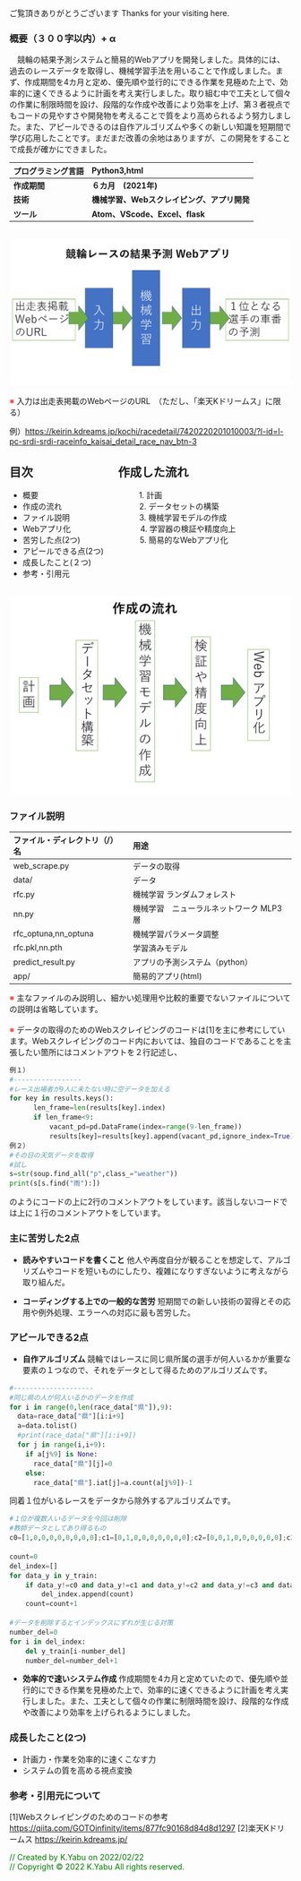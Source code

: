 ご覧頂きありがとうございます
Thanks for your visiting here.

### 概要（３００字以内）+ α
　競輪の結果予測システムと簡易的Webアプリを開発しました。具体的には、過去のレースデータを取得し、機械学習手法を用いることで作成しました。まず、作成期間を4カ月と定め、優先順や並行的にできる作業を見極めた上で、効率的に速くできるように計画を考え実行しました。取り組む中で工夫として個々の作業に制限時間を設け、段階的な作成や改善により効率を上げ、第３者視点でもコードの見やすさや開発物を考えることで質をより高められるよう努力しました。また、アピールできるのは自作アルゴリズムや多くの新しい知識を短期間で学び応用したことです。まだまだ改善の余地はありますが、この開発をすることで成長が確かにできました。
<br>


|プログラミング言語 | Python3,html|
| :---------- | :---- |
|**作成期間**                | **６カ月　(2021年)**|
|**技術**          |**機械学習、Webスクレイピング、アプリ開発**|
|**ツール**          |**Atom、VScode、Excel、flask**|


&emsp;&emsp;![system](img/system.png)

<font color="Red">
※
</font>入力は出走表掲載のWebページのURL　（ただし、「楽天Kドリームス」に限る）

例）https://keirin.kdreams.jp/kochi/racedetail/7420220201010003/?l-id=l-pc-srdi-srdi-raceinfo_kaisai_detail_race_nav_btn-3


## 目次　　　　　　　 作成した流れ
* 概要　     &emsp;&emsp; &emsp; &emsp; &emsp; &emsp; &emsp; &emsp; &emsp;&nbsp;&nbsp;1. 計画
* 作成の流れ　&emsp; &emsp; &emsp; &emsp; &emsp; &emsp; &emsp;&thinsp;2. データセットの構築
* ファイル説明　&emsp; &emsp; &emsp; &emsp; &emsp; &emsp; &thinsp;3. 機械学習モデルの作成
* Webアプリ化　&emsp; &emsp; &emsp; &emsp; &emsp; &emsp; &thinsp;4. 学習器の検証や精度向上
* 苦労した点(2つ)　&emsp; &emsp; &emsp; &emsp; &emsp; &thinsp;5. 簡易的なWebアプリ化
* アピールできる点(2つ)
* 成長したこと(２つ)
* 参考・引用元




&emsp;&emsp;![plan](img/plan.png)

### ファイル説明
|  ファイル・ディレクトリ（/）名  | 用途 |
| :---------- | :---- |
|web_scrape.py | データの取得 |
|       data/        | データ |
|rfc.py　         | 機械学習 ランダムフォレスト |
|nn.py　          | 機械学習　ニューラルネットワーク MLP3層 |
|rfc_optuna,nn_optuna| 機械学習パラメータ調整 |
|rfc.pkl,nn.pth| 学習済みモデル |
|predict_result.py| アプリの予測システム（python） |
|app/| 簡易的アプリ(html) |


<font color="Red">
※
</font>
主なファイルのみ説明し、細かい処理用や比較的重要でないファイルについての説明は省略しています。
<br>
<br>
<font color="Red">
※
</font>
データの取得のためのWebスクレイピングのコードは[1]を主に参考にしています。Webスクレイピングのコード内においては、独自のコードであることを主張したい箇所にはコメントアウトを２行記述し、

```Python　
例１）
#-----------------
#レース出場者が9人に未たない時に空データを加える
for key in results.keys():
      len_frame=len(results[key].index)
      if len_frame<9:
          vacant_pd=pd.DataFrame(index=range(9-len_frame))
          results[key]=results[key].append(vacant_pd,ignore_index=True)
例２）          
#その日の天気データを取得
#試し
s=str(soup.find_all("p",class_="weather"))
print(s[s.find("雨"):])

```
のようにコードの上に2行のコメントアウトをしています。該当しないコードでは上に１行のコメントアウトをしています。


### 主に苦労した2点
* **読みやすいコードを書くこと**
他人や再度自分が観ることを想定して、アルゴリズムやコードを短いものにしたり、複雑になりすぎないように考えながら取り組んだ。

* **コーディングする上での一般的な苦労**
短期間での新しい技術の習得とその応用や例外処理、エラーへの対応に最も苦労した。


### アピールできる2点
* **自作アルゴリズム**
競輪ではレースに同じ県所属の選手が何人いるかが重要な要素の１つなので、それをデータとして得るためのアルゴリズムです。
```Python
#--------------------
#同じ県の人が何人いるかのデータを作成
for i in range(0,len(race_data["県"]),9):
  data=race_data["県"][i:i+9]
  a=data.tolist()
  #print(race_data["県"][i:i+9])
  for j in range(i,i+9):
    if a[j%9] is None:
      race_data["県"][j]=0
    else:
      race_data["県"].iat[j]=a.count(a[j%9])-1
```
同着１位がいるレースをデータから除外するアルゴリズムです。
```Python
#１位が複数人いるデータを今回は削除
#教師データとしてあり得るもの
c0=[1,0,0,0,0,0,0,0,0];c1=[0,1,0,0,0,0,0,0,0];c2=[0,0,1,0,0,0,0,0,0];c3=[0,0,0,1,0,0,0,0,0];c4=[0,0,0,0,1,0,0,0,0];c5=[0,0,0,0,0,1,0,0,0];c6=[0,0,0,0,0,0,1,0,0];c7=[0,0,0,0,0,0,0,1,0];c8=[0,0,0,0,0,0,0,0,1]

count=0
del_index=[]
for data_y in y_train:
    if data_y!=c0 and data_y!=c1 and data_y!=c2 and data_y!=c3 and data_y!=c4 and data_y!=c5 and data_y!=c6 and data_y!=c7 and data_y!=c8:
        del_index.append(count)
    count=count+1

#データを削除するとインデックスにずれが生じる対策
number_del=0
for i in del_index:
    del y_train[i-number_del]
    number_del=number_del+1
```


* **効率的で速いシステム作成**
作成期間を4カ月と定めていたので、優先順や並行的にできる作業を見極めた上で、効率的に速くできるように計画を考え実行しました。また、工夫として個々の作業に制限時間を設け、段階的な作成や改善により効率を上げられるようにしました。






### 成長したこと(2つ)
* 計画力・作業を効率的に速くこなす力
* システムの質を高める視点変換


### 参考・引用元について
[1]Webスクレイピングのためのコードの参考
https://qiita.com/GOTOinfinity/items/877fc90168d84d8d1297
[2]楽天Kドリームス
https://keirin.kdreams.jp/

<font color="Green">
// Created by K.Yabu on 2022/02/22
<br>
// Copyright © 2022 K.Yabu All rights reserved.
</font>
